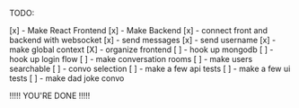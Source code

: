 TODO:

[x] - Make React Frontend
[x] - Make Backend
[x] - connect front and backend with websocket
[x] - send messages
[x] - send username
[x] - make global context
[X] - organize frontend
[ ] - hook up mongodb
[ ] - hook up login flow
[ ] - make conversation rooms
[ ] - make users searchable
[ ] - convo selection
[ ] - make a few api tests
[ ] - make a few ui tests
[ ] - make dad joke convo

!!!!! YOU'RE DONE !!!!!
